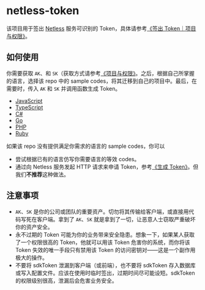 # netless-token
该项目用于签出 [Netless](https://netless.link) 服务可识别的 Token，具体请参考[《签出 Token｜项目与权限》](https://developer.netless.link/document-zh/home/project-and-authority#签出-token)。

## 如何使用

你需要获取 ``AK``、和 ``SK``（获取方式请参考[《项目与权限》](https://developer.netless.link/document-zh/home/project-and-authority#签出-token)。之后，根据自己所掌握的语言，选择该 repo 中的 sample codes，将其迁移到自己的项目中。最后，在需要时，传入 ``AK`` 和 ``SK`` 并调用函数生成 Token。

- [JavaScript](/Node/JavaScript)
- [TypeScript](/Node/TypeScript)
- [C#](/csharp)
- [Go](/golang)
- [PHP](/php)
- [Ruby](/ruby)

如果该 repo 没有提供满足你需求的语言的 sample codes，你可以

- 尝试根据已有的语言仿写你需要语言的等效 codes。
- 通过向 Netless 服务发起 HTTP 请求来申请 Token，参考[《生成 Token》](https://developer.netless.link/server-zh/home/server-token)。但我们**不推荐**这种做法。

## 注意事项

- ``AK``、``SK`` 是你的公司或团队的重要资产。切勿将其传输给客户端，或直接用代码写死在客户端。拿到了 ``AK``、``SK`` 就是拿到了一切，让恶意人士窃取严重破坏你的资产安全。
- 永不过期的 Token 可能为你的业务带来安全隐患。想象一下，如果某人获取了一个权限很高的 Token，他就可以用该 Token 危害你的系统，而你将该 Token 失效的唯一手段只有禁用该 Token 的访问密钥对——这是一个副作用极大的操作。
- 不要将 sdkToken 泄漏到客户端（或前端），也不要将 sdkToken 存入数据库或写入配置文件。应该在使用时临时签出，过期时间尽可能设短。sdkToken 的权限级别很高，泄漏后会危害业务安全。